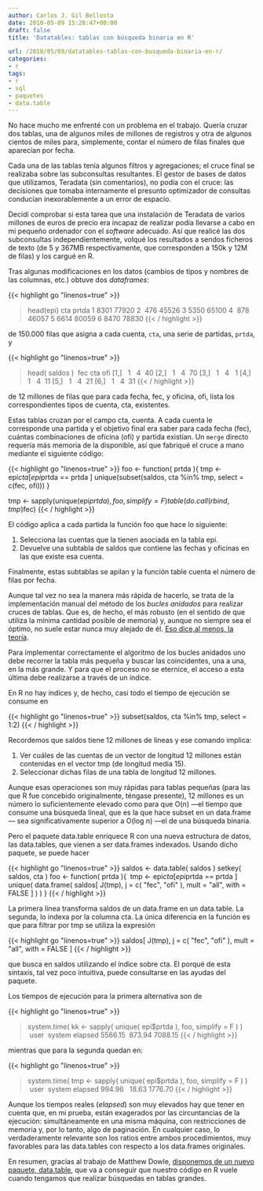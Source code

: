 ```yaml
---
author: Carlos J. Gil Bellosta
date: 2010-05-09 15:28:47+00:00
draft: false
title: 'Datatables: tablas con búsqueda binaria en R'

url: /2010/05/09/datatables-tablas-con-busqueda-binaria-en-r/
categories:
- r
tags:
- r
- sql
- paquetes
- data.table
---
```


No hace mucho me enfrenté con un problema en el trabajo. Quería cruzar dos tablas, una de algunos miles de millones de registros y otra de algunos cientos de miles para, simplemente, contar el número de filas finales que aparecían por fecha.

Cada una de las tablas tenía algunos filtros y agregaciones; el cruce final se realizaba sobre las subconsultas resultantes. El gestor de bases de datos que utilizamos, Teradata (sin comentarios), no podía con el cruce: las decisiones que tomaba internamente el presunto optimizador de consultas conducían inexorablemente a un error de espacio.

Decidí comprobar si esta tarea que una instalación de Teradata de varios millones de euros de precio era incapaz de realizar podía llevarse a cabo en mi pequeño ordenador con el _software_ adecuado. Así que realicé las dos subconsultas independientemente, volqué los resultados a sendos ficheros de texto (de 5 y 367MB respectivamente, que corresponden a 150k y 12M de filas) y los cargué en R.

Tras algunas modificaciones en los datos (cambios de tipos y nombres de las columnas, etc.) obtuve dos _dataframes_:

{{< highlight go "linenos=true" >}}
> head(epi)
    cta prtda
1 8301 77920
2  476 45526
3 5350 65100
4  878 46057
5 6614 80059
6 8470 78830
{{< / highlight >}}


de 150.000 filas que asigna a cada cuenta, `cta`, una serie de partidas, `prtda`, y

{{< highlight go "linenos=true" >}}
> head( saldos )
 fec cta ofi
[1,]   1   4  40
[2,]   1   4  70
[3,]   1   4   1
[4,]   1   4  11
[5,]   1   4  21
[6,]   1   4  31
{{< / highlight >}}

de 12 millones de filas que para cada fecha, fec, y oficina, ofi, lista los correspondientes tipos de cuenta, cta, existentes.

Estas tablas cruzan por el campo cta, cuenta. A cada cuenta le corresponde una partida y el objetivo final era saber para cada fecha (fec), cuántas combinaciones de oficina (ofi) y partida existían. Un `merge` directo requería más memoria de la disponible, así que fabriqué el cruce a mano mediante el siguiente código:

{{< highlight go "linenos=true" >}}
foo <- function( prtda ){
    tmp <- epi$cta[ epi$prtda == prtda ]
    unique(subset(saldos, cta %in% tmp, select = c(fec, ofi)))
}

tmp <- sapply(unique(epi$prtda), foo, simplify = F)
table(do.call(rbind, tmp)$fec)
{{< / highlight >}}

El código aplica a cada partida la función foo que hace lo siguiente:

1. Selecciona las cuentas que la tienen asociada en la tabla epi.
2. Devuelve una subtabla de saldos que contiene las fechas y oficinas en las que existe esa cuenta.

Finalmente, estas subtablas se apilan y la función table cuenta el número de filas por fecha.

Aunque tal vez no sea la manera más rápida de hacerlo, se trata de la implementación manual del método de los _bucles anidados_ para realizar cruces de tablas. Que es, de hecho, el más robusto (en el sentido de que utiliza la mínima cantidad posible de memoria) y, aunque no siempre sea el óptimo, no suele estar nunca muy alejado de él. [Eso dice,al menos, la teoría](http://oreilly.com/catalog/9780596005733).

Para implementar correctamente el algoritmo de los bucles anidados uno debe recorrer la tabla más pequeña y buscar las coincidentes, una a una, en la más grande. Y para que el proceso no se eternice, el acceso a esta última debe realizarse a través de un índice.

En R no hay índices y, de hecho, casi todo el tiempo de ejecución se consume en

{{< highlight go "linenos=true" >}}
    subset(saldos, cta %in% tmp, select = 1:2)
{{< / highlight >}}

Recordemos que saldos tiene 12 millones de líneas y ese comando implica:

1. Ver cuáles de las cuentas de un vector de longitud 12 millones están contenidas en el vector tmp (de longitud media 15).
2. Seleccionar dichas filas de una tabla de longitud 12 millones.

Aunque esas operaciones son muy rápidas para tablas pequeñas (para las que R fue concebido originalmente, téngase presente), 12 millones es un número lo suficientemente elevado como para que O(n) —el tiempo que consume una búsqueda lineal, que es la que hace subset en un data.frame— sea significativamente superior a O(log n) —el de una búsqueda binaria.

Pero el paquete data.table enriquece R con una nueva estructura de datos, las data.tables, que vienen a ser data.frames indexados. Usando dicho paquete, se puede hacer

{{< highlight go "linenos=true" >}}
saldos <- data.table( saldos )
setkey( saldos, cta )
foo <- function( prtda ){
     tmp <- epi$cta[ epi$prtda == prtda ]
   unique( data.frame( saldos[ J(tmp), j = c( "fec", "ofi" ),
        mult = "all", with = FALSE ] ) )
}
{{< / highlight >}}

La primera línea transforma saldos de un data.frame en un data.table. La segunda, lo indexa por la columna cta. La única diferencia en la función es que para filtrar por tmp se utiliza la expresión

{{< highlight go "linenos=true" >}}
saldos[ J(tmp), j = c( "fec", "ofi" ), mult = "all", with = FALSE ]
{{< / highlight >}}

que busca en saldos utilizando el índice sobre cta. El porqué de esta sintaxis, tal vez poco intuitiva, puede consultarse en las ayudas del paquete.

Los tiempos de ejecución para la primera alternativa son de

{{< highlight go "linenos=true" >}}
> system.time( kk <- sapply( unique( epi$prtda ), foo, simplify = F ) )
 user  system elapsed
5566.15  873.94 7088.15
{{< / highlight >}}

mientras que para la segunda quedan en:

{{< highlight go "linenos=true" >}}
> system.time( tmp <- sapply( unique( epi$prtda ), foo, simplify = F ) )
 user  system elapsed
    994.96   18.63 1776.70
{{< / highlight >}}

Aunque los tiempos reales (_elapsed_) son muy elevados hay que tener en cuenta que, en mi prueba, están exagerados por las circuntancias de la ejecución: simultáneamente en una misma máquina, con restricciones de memoria y, por lo tanto, algo de paginación. En cualquier caso, lo verdaderamente relevante son los ratios entre ambos procedimientos, muy favorables para las data.tables con respecto a los data.frames originales.

En resumen, gracias al trabajo de Matthew Dowle, [disponemos de un nuevo paquete, data.table](http://cran.r-project.org/web/packages/data.table/index.html), que va a conseguir que nuestro código en R vuele cuando tengamos que realizar búsquedas en tablas grandes.
